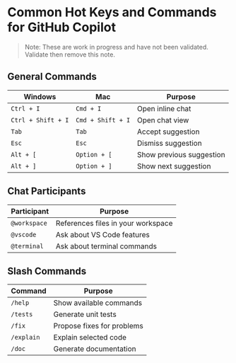 # Common Hot Keys and Commands for GitHub Copilot

> Note: These are work in progress and have not been validated. Validate then remove this note.

## General Commands

| Windows            | Mac               | Purpose                  |
| ------------------ | ----------------- | ------------------------ |
| `Ctrl + I`         | `Cmd + I`         | Open inline chat         |
| `Ctrl + Shift + I` | `Cmd + Shift + I` | Open chat view           |
| `Tab`              | `Tab`             | Accept suggestion        |
| `Esc`              | `Esc`             | Dismiss suggestion       |
| `Alt + [`          | `Option + [`      | Show previous suggestion |
| `Alt + ]`          | `Option + ]`      | Show next suggestion     |

## Chat Participants

| Participant  | Purpose                            |
| ------------ | ---------------------------------- |
| `@workspace` | References files in your workspace |
| `@vscode`    | Ask about VS Code features         |
| `@terminal`  | Ask about terminal commands        |

## Slash Commands

| Command    | Purpose                    |
| ---------- | -------------------------- |
| `/help`    | Show available commands    |
| `/tests`   | Generate unit tests        |
| `/fix`     | Propose fixes for problems |
| `/explain` | Explain selected code      |
| `/doc`     | Generate documentation     |
